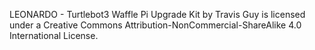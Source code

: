 LEONARDO - Turtlebot3 Waffle Pi Upgrade Kit by Travis Guy is licensed under a Creative Commons Attribution-NonCommercial-ShareAlike 4.0 International License.
